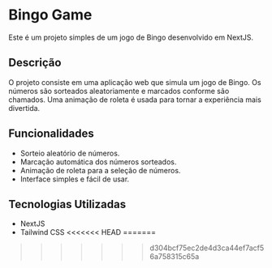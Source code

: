 # Bingo Game

Este é um projeto simples de um jogo de Bingo desenvolvido em NextJS.

## Descrição

O projeto consiste em uma aplicação web que simula um jogo de Bingo. Os números são sorteados aleatoriamente e marcados conforme são chamados. Uma animação de roleta é usada para tornar a experiência mais divertida.

## Funcionalidades

- Sorteio aleatório de números.
- Marcação automática dos números sorteados.
- Animação de roleta para a seleção de números.
- Interface simples e fácil de usar.

## Tecnologias Utilizadas

- NextJS
- Tailwind CSS
<<<<<<< HEAD
=======

>>>>>>> d304bcf75ec2de4d3ca44ef7acf56a758315c65a

